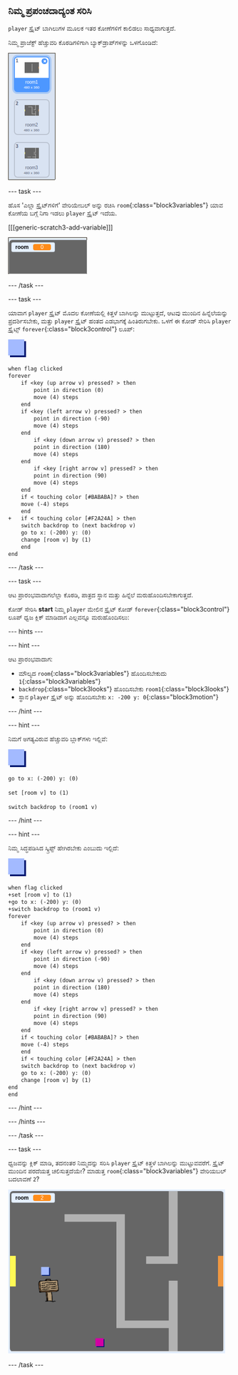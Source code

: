 ## ನಿಮ್ಮ ಪ್ರಪಂಚದಾದ್ಯಂತ ಸರಿಸಿ

`player` ಸ್ಪ್ರೈಟ್ ಬಾಗಿಲುಗಳ ಮೂಲಕ ಇತರ ಕೋಣೆಗಳಿಗೆ ಕಾಲಿಡಲು ಸಾಧ್ಯವಾಗುತ್ತದೆ.

ನಿಮ್ಮ ಪ್ರಾಜೆಕ್ಟ್ ಹೆಚ್ಚುವರಿ ಕೊಠಡಿಗಳಿಗಾಗಿ ಬ್ಯಾಕ್‌ಡ್ರಾಪ್‌ಗಳನ್ನು ಒಳಗೊಂಡಿದೆ:

![ಸ್ಕ್ರೀನ್‍ಶಾಟ್ (ಪರದೆ ಚಿತ್ರ)](images/world-backdrops.png)

\--- task \---

ಹೊಸ 'ಎಲ್ಲಾ ಸ್ಪ್ರೈಟ್‌ಗಳಿಗೆ' ವೇರಿಯೇಬಲ್ ಅನ್ನು ರಚಿಸಿ `room`{:class="block3variables"} ಯಾವ ಕೋಣೆಯ ಬಗ್ಗೆ ನಿಗಾ ಇಡಲು `player` ಸ್ಪ್ರೈಟ್ ಇದೆಯ.

[[[generic-scratch3-add-variable]]]

![ಸ್ಕ್ರೀನ್‍ಶಾಟ್ (ಪರದೆ ಚಿತ್ರ)](images/world-room.png)

\--- /task \---

\--- task \---

ಯಾವಾಗ `player` ಸ್ಪ್ರೈಟ್ ಮೊದಲ ಕೋಣೆಯಲ್ಲಿ ಕಿತ್ತಳೆ ಬಾಗಿಲನ್ನು ಮುಟ್ಟುತ್ತದೆ, ಆಟವು ಮುಂದಿನ ಹಿನ್ನೆಲೆಯನ್ನು ಪ್ರದರ್ಶಿಸಬೇಕು, ಮತ್ತು `player` ಸ್ಪ್ರೈಟ್ ಹಂತದ ಎಡಭಾಗಕ್ಕೆ ಹಿಂತಿರುಗಬೇಕು. ಒಳಗೆ ಈ ಕೋಡ್ ಸೇರಿಸಿ `player` ಸ್ಪ್ರೈಟ್ಸ್ `forever`{:class="block3control"} ಲೂಪ್:

![ಆಟಗಾರ](images/player.png)

```blocks3
when flag clicked
forever
    if <key (up arrow v) pressed? > then
        point in direction (0)
        move (4) steps
    end
    if <key (left arrow v) pressed? > then
        point in direction (-90)
        move (4) steps
    end
        if <key (down arrow v) pressed? > then
        point in direction (180)
        move (4) steps
    end
        if <key [right arrow v] pressed? > then
        point in direction (90)
        move (4) steps
    end
    if < touching color [#BABABA]? > then
    move (-4) steps
    end
+   if < touching color [#F2A24A] > then
    switch backdrop to (next backdrop v)
    go to x: (-200) y: (0)
    change [room v] by (1)
    end
end
```

\--- /task \---

\--- task \---

ಆಟ ಪ್ರಾರಂಭವಾದಾಗಲೆಲ್ಲಾ ಕೊಠಡಿ, ಪಾತ್ರದ ಸ್ಥಾನ ಮತ್ತು ಹಿನ್ನೆಲೆ ಮರುಹೊಂದಿಸಬೇಕಾಗುತ್ತದೆ.

ಕೋಡ್ ಸೇರಿಸಿ **start** ನಿಮ್ಮ `player` ಮೇಲಿನ ಸ್ಪ್ರೈಟ್ ಕೋಡ್ `forever`{:class="block3control"} ಲೂಪ್ ಧ್ವಜ ಕ್ಲಿಕ್ ಮಾಡಿದಾಗ ಎಲ್ಲವನ್ನೂ ಮರುಹೊಂದಿಸಲು:

\--- hints \---

\--- hint \---

ಆಟ ಪ್ರಾರಂಭವಾದಾಗ:

+ ಮೌಲ್ಯದ `room`{:class="block3variables"} ಹೊಂದಿಸಬೇಕುದು `1`{:class="block3variables"}
+ `backdrop`{:class="block3looks"} ಹೊಂದಿಸಬೇಕು `room1`{:class="block3looks"}
+ ಸ್ಥಾನ `player` ಸ್ಪ್ರೈಟ್ ಅನ್ನು ಹೊಂದಿಸಬೇಕು `x: -200 y: 0`{:class="block3motion"}

\--- /hint \---

\--- hint \---

ನಿಮಗೆ ಅಗತ್ಯವಿರುವ ಹೆಚ್ಚುವರಿ ಬ್ಲಾಕ್‌ಗಳು ಇಲ್ಲಿವೆ:

![ಆಟಗಾರ](images/player.png)

```blocks3
go to x: (-200) y: (0)

set [room v] to (1)

switch backdrop to (room1 v)
```

\--- /hint \---

\--- hint \---

ನಿಮ್ಮ ಸಿದ್ಧಪಡಿಸಿದ ಸ್ಕ್ರಿಪ್ಟ್ ಹೇಗಿರಬೇಕು ಎಂಬುದು ಇಲ್ಲಿದೆ:

![ಆಟಗಾರ](images/player.png)

```blocks3
when flag clicked
+set [room v] to (1)
+go to x: (-200) y: (0)
+switch backdrop to (room1 v)
forever
    if <key (up arrow v) pressed? > then
        point in direction (0)
        move (4) steps
    end
    if <key (left arrow v) pressed? > then
        point in direction (-90)
        move (4) steps
    end
        if <key (down arrow v) pressed? > then
        point in direction (180)
        move (4) steps
    end
        if <key [right arrow v] pressed? > then
        point in direction (90)
        move (4) steps
    end
    if < touching color [#BABABA]? > then
    move (-4) steps
    end
    if < touching color [#F2A24A] > then
    switch backdrop to (next backdrop v)
    go to x: (-200) y: (0)
    change [room v] by (1)
end
end
```

\--- /hint \---

\--- /hints \---

\--- /task \---

\--- task \---

ಧ್ವಜವನ್ನು ಕ್ಲಿಕ್ ಮಾಡಿ, ತದನಂತರ ನಿಮ್ಮದನ್ನು ಸರಿಸಿ `player` ಸ್ಪ್ರೈಟ್ ಕಿತ್ತಳೆ ಬಾಗಿಲನ್ನು ಮುಟ್ಟುವವರೆಗೆ. ಸ್ಪ್ರೈಟ್ ಮುಂದಿನ ಪರದೆಯತ್ತ ಚಲಿಸುತ್ತದೆಯೇ? ಮಾಡುತ್ತ `room`{:class="block3variables"} ವೇರಿಯಬಲ್ ಬದಲಾವಣೆ `2`?

![ಸ್ಕ್ರೀನ್‍ಶಾಟ್ (ಪರದೆ ಚಿತ್ರ)](images/world-room-test.png)

\--- /task \---